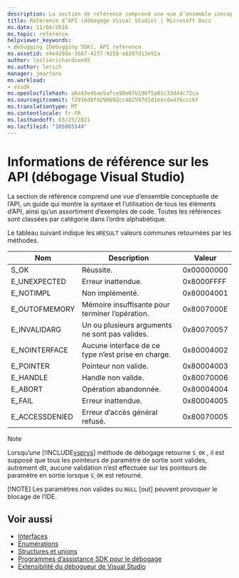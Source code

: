 ```yaml
---
description: La section de référence comprend une vue d’ensemble conceptuelle de l’API, un guide qui montre la syntaxe et l’utilisation de tous les éléments d’API, ainsi qu’un assortiment d’exemples de code.
title: Référence d’API (débogage Visual Studio) | Microsoft Docs
ms.date: 11/04/2016
ms.topic: reference
helpviewer_keywords:
- debugging [Debugging SDK], API reference
ms.assetid: e4e429da-3667-41f7-9158-a8207d13e91a
author: leslierichardson95
ms.author: lerich
manager: jmartens
ms.workload:
- vssdk
ms.openlocfilehash: a8a43e4bae5afce98e07b196f5a01c33d44c72ca
ms.sourcegitcommit: f2916d8fd296b92cc402597d1d1eecda4f6cccbf
ms.translationtype: MT
ms.contentlocale: fr-FR
ms.lasthandoff: 03/25/2021
ms.locfileid: "105085544"
---
```

# <a name="api-reference-visual-studio-debugging"></a>Informations de référence sur les API (débogage Visual Studio)
La section de référence comprend une vue d’ensemble conceptuelle de l’API, un guide qui montre la syntaxe et l’utilisation de tous les éléments d’API, ainsi qu’un assortiment d’exemples de code. Toutes les références sont classées par catégorie dans l’ordre alphabétique.

 Le tableau suivant indique les `HRESULT` valeurs communes retournées par les méthodes.

|Nom|Description|Valeur|
|----------|-----------------|-----------|
|S_OK|Réussite.|0x00000000|
|E_UNEXPECTED|Erreur inattendue.|0x8000FFFF|
|E_NOTIMPL|Non implémenté.|0x80004001|
|E_OUTOFMEMORY|Mémoire insuffisante pour terminer l’opération.|0x8007000E|
|E_INVALIDARG|Un ou plusieurs arguments ne sont pas valides.|0x80070057|
|E_NOINTERFACE|Aucune interface de ce type n’est prise en charge.|0x80004002|
|E_POINTER|Pointeur non valide.|0x80004003|
|E_HANDLE|Handle non valide.|0x80070006|
|E_ABORT|Opération abandonnée.|0x80004004|
|E_FAIL|Erreur inattendue.|0x80004005|
|E_ACCESSDENIED|Erreur d’accès général refusé.|0x80070005|

> [!NOTE]
> Lorsqu’une [!INCLUDE[vsprvs](../../../code-quality/includes/vsprvs_md.md)] méthode de débogage retourne `S_OK` , il est supposé que tous les pointeurs de paramètre de sortie sont valides, autrement dit, aucune validation n’est effectuée sur les pointeurs de paramètre en sortie lorsque `S_OK` est retourné.
>
> [!NOTE]
> Les paramètres non valides ou `NULL` [out] peuvent provoquer le blocage de l’IDE.

## <a name="see-also"></a>Voir aussi
- [Interfaces](../../../extensibility/debugger/reference/interfaces-visual-studio-debugging.md)
- [Énumérations](../../../extensibility/debugger/reference/enumerations-visual-studio-debugging.md)
- [Structures et unions](../../../extensibility/debugger/reference/structures-and-unions.md)
- [Programmes d’assistance SDK pour le débogage](../../../extensibility/debugger/reference/sdk-helpers-for-debugging.md)
- [Extensibilité du débogueur de Visual Studio](../../../extensibility/debugger/visual-studio-debugger-extensibility.md)
